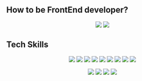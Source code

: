 
## How to be FrontEnd developer?
<div display="flex" align="center">
  <img src="https://github-readme-stats.vercel.app/api?username=yejee1228&show_icons=true&theme=radical"/>
  <img src="https://github-readme-stats.vercel.app/api/top-langs/?username=yejee1228&layout=compact&theme=radical"/>
</div>

## Tech Skills
<div align=center >
  <p>
    <img src="https://camo.githubusercontent.com/9e76433e522e0966c02e4dda5abc571f343a13489331bf40f29dce123e93b2e6/68747470733a2f2f696d672e736869656c64732e696f2f62616467652f6a6176617363726970742d4637444631453f7374796c653d666c6174266c6f676f3d6a617661736372697074266c6f676f436f6c6f723d626c61636b" data-canonical-src="https://img.shields.io/badge/javascript-F7DF1E?style=flat&amp;logo=javascript&amp;logoColor=black" style="max-width: 100%;">
  <img src="https://camo.githubusercontent.com/b7adaf63151bd2e9bfadeccf03786bec3e0b8a954cf17ba2ee2586d0f3a96ef3/68747470733a2f2f696d672e736869656c64732e696f2f62616467652f52656163742d3837434546413f7374796c653d666c6174266c6f676f3d5265616374266c6f676f436f6c6f723d7768697465" data-canonical-src="https://img.shields.io/badge/React-87CEFA?style=flat&amp;logo=React&amp;logoColor=white" style="max-width: 100%;">
    <img src="https://img.shields.io/badge/Redux-764ABC?style=flat&amp;logo=Redux&amp;logoColor=white" style="max-width: 100%;">
    <img src="https://img.shields.io/badge/Vue.js-4FC08D?style=flat-square&logo=Vue.js&logoColor=white" style="max-width: 100%;">
    <img src="https://img.shields.io/badge/Vuetify-1867C0?style=flat&amp;logo=Vuetify&amp;logoColor=white" style="max-width: 100%;">
    <img src="https://img.shields.io/badge/TypeScript-3178C6?style=flat-square&logo=TypeScript&logoColor=white" style="max-width: 100%;">
    <img src="https://img.shields.io/badge/Next.js-000000?style=flat-square&logo=Next.js&logoColor=white" style="max-width: 100%;">
    <img src="https://img.shields.io/badge/ReactQuery-FF4154?style=flat-square&logo=ReactQuery&logoColor=white" style="max-width: 100%;">
    <img src="https://img.shields.io/badge/jQuery-0769AD?style=flat&amp;logo=jQuery&amp;logoColor=white" style="max-width: 100%;">
  </p>
  <p>
    <img src="https://img.shields.io/badge/HTML5-E34F26?style=flat&amp;logo=html5&amp;logoColor=white" style="max-width: 100%;">
    <img src="https://img.shields.io/badge/CSS3-1572B6?style=flat&amp;logo=css3&amp;logoColor=white" style="max-width: 100%;">
    <img src="https://img.shields.io/badge/styled components-DB7093?style=flat&amp;logo=styled-components&amp;logoColor=white" style="max-width: 100%;">
    <img src="https://img.shields.io/badge/Sass-CC6699?style=flat&amp;logo=Sass&amp;logoColor=white" style="max-width: 100%;">
  </p>
</div>
<!--
**yejee1228/yejee1228** is a ✨ _special_ ✨ repository because its `README.md` (this file) appears on your GitHub profile.

Here are some ideas to get you started:

- 🔭 I’m currently working on ...
- 🌱 I’m currently learning ...
- 👯 I’m looking to collaborate on ...
- 🤔 I’m looking for help with ...
- 💬 Ask me about ...
- 📫 How to reach me: ...
- 😄 Pronouns: ...
- ⚡ Fun fact: ...
-->
